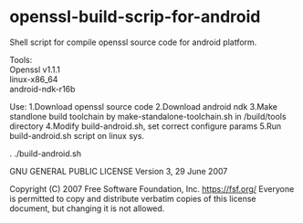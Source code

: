 # openssl-build-scrip-for-android

Shell script for compile openssl source code for android platform.

Tools:   
Openssl v1.1.1  
linux-x86_64  
android-ndk-r16b  
   
Use:
1.Download openssl source code
2.Download android ndk
3.Make standlone build toolchain by make-standalone-toolchain.sh in <ndk>/build/tools directory
4.Modify build-android.sh, set correct configure params
5.Run build-android.sh script on linux sys.

. ./build-android.sh  

GNU GENERAL PUBLIC LICENSE
                       Version 3, 29 June 2007

 Copyright (C) 2007 Free Software Foundation, Inc. <https://fsf.org/>
 Everyone is permitted to copy and distribute verbatim copies
 of this license document, but changing it is not allowed.
